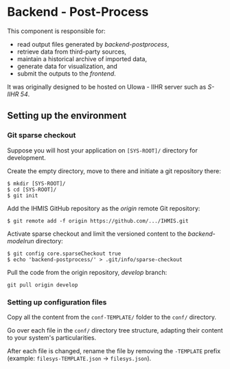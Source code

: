 # Backend - Post-Process

This component is responsible for:

- read output files generated by *backend-postprocess*,
- retrieve data from third-party sources,
- maintain a historical archive of imported data,
- generate data for visualization, and
- submit the outputs to the *frontend*.

It was originally designed to be hosted on UIowa - IIHR server such as *S-IIHR 54*.

## Setting up the environment

### Git sparse checkout

Suppose you will host your application on `[SYS-ROOT]/` directory for development.

Create the empty directory, move to there and initiate a git repository there:

    $ mkdir [SYS-ROOT]/
    $ cd [SYS-ROOT]/
    $ git init

Add the IHMIS GitHub repository as the *origin* remote Git repository:


    $ git remote add -f origin https://github.com/.../IHMIS.git


Activate sparse checkout and limit the versioned content to the *backend-modelrun* directory:


    $ git config core.sparseCheckout true
    $ echo 'backend-postprocess/' > .git/info/sparse-checkout


Pull the code from the origin repository, *develop* branch:

    git pull origin develop


### Setting up configuration files

Copy all the content from the `conf-TEMPLATE/` folder to the `conf/` directory.

Go over each file in the `conf/` directory tree structure, adapting their content to your system's particularities. 

After each file is changed, rename the file by removing the `-TEMPLATE` prefix (example: `filesys-TEMPLATE.json` -> `filesys.json`).
